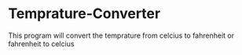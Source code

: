 # Temprature-Converter
This program will convert the temprature from celcius to fahrenheit or fahrenheit to celcius 

